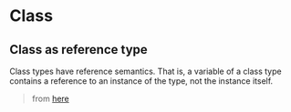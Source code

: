 # Class


## Class as reference type
Class types have reference semantics. That is, a variable of a class type contains a reference to an instance of the type, not the instance itself.
> from [here](https://docs.microsoft.com/en-us/dotnet/csharp/language-reference/builtin-types/struct#readonly-struct)